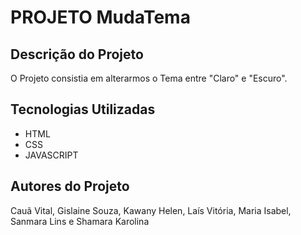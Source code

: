 # PROJETO MudaTema
## Descrição do Projeto
O Projeto consistia em alterarmos o Tema entre "Claro" e "Escuro".
## Tecnologias Utilizadas
* HTML
* CSS
* JAVASCRIPT
## Autores do Projeto
Cauã Vital, Gislaine Souza, Kawany Helen, Laís Vitória, Maria Isabel, Sanmara Lins e Shamara Karolina
